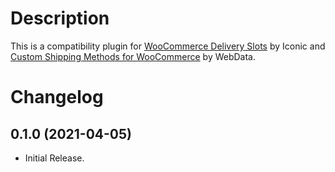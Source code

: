 # Description

This is a compatibility plugin for [WooCommerce Delivery Slots](https://iconicwp.com/products/woocommerce-delivery-slots/?utm_source=Iconic&utm_medium=Github&utm_campaign=iconic-woo-delivery-slots-compat-shipping-pro)  by Iconic and [Custom Shipping Methods for WooCommerce](https://web-data.online/docs/woocommerce-custom-shipping-methods/) by WebData.

# Changelog

## 0.1.0 (2021-04-05)
* Initial Release.
